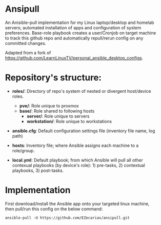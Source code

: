 # Ansipull

An Anisible-pull implementation for my Linux laptop/desktop and homelab servers; automated installation of apps and configuration of system preferences. Base-role playbook creates a user/Cronjob on target machine to track this github repo and automatically repull/rerun config on any committed changes.

Adapted from a fork of https://github.com/LearnLinuxTV/personal_ansible_desktop_configs.

# Repository's structure:
- **roles/**: Directory of repo's system of nested or divergent host/device roles.
  - **pve/**: Role unique to proxmox
  - **base/**: Role shared to following hosts
    - **server/**: Role unique to servers
    - **workstation/**: Role unique to workstations

- **ansible.cfg**: Default configuration settings file (inventory file name, log path)
  
- **hosts**: Inventory file; where Ansible assigns each machine to a role/group.

- **local.yml**: Default playbook; from which Ansible will pull all other contexual playbooks (by device's role): 1) pre-tasks, 2) contextual playbooks, 3) post-tasks.

# Implementation

First download/install the Ansible app onto your targeted linux machine, then pull/run this config on the below command: 
```
ansible-pull -U https://github.com/EZecarias/ansipull.git
```
